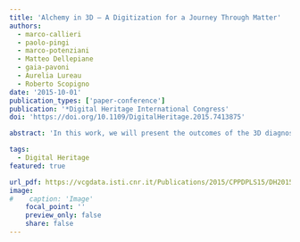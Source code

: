 ```yaml
---
title: 'Alchemy in 3D – A Digitization for a Journey Through Matter'
authors:
  - marco-callieri
  - paolo-pingi
  - marco-potenziani
  - Matteo Dellepiane
  - gaia-pavoni
  - Aurelia Lureau
  - Roberto Scopigno
date: '2015-10-01'
publication_types: ['paper-conference']
publication: '*Digital Heritage International Congress'
doi: 'https://doi.org/10.1109/DigitalHeritage.2015.7413875'

abstract: 'In this work, we will present the outcomes of the 3D diagnostic investigations carried out on the painting Alchemy by Jackson Pollock. Thanks to an accurate digitization and a careful processing, we were able to generate a very precise high-resolution 3D model that proved to be useful in different stages of the diagnostic and conservation campaign. The 3D model was integrated in the conservation process, along with the other diagnostic investigations; the geometric data was also used to produce images and video sequences for dissemination purposes. The most interesting aspect of the work, however, was the idea of going beyond photo-realism and the use of the scanner-measured geometry to try to interpret and understand the traces and signs on the surface of the painting, in relation with the gestures and techniques used by Pollock while painting this masterpiece. Combining the knowledge of the curators and the metric data gathered in the digitization, we were able to discover and validate several interesting aspects of the painting, in the direction of trying to better understanding the painting process which was, in the idea of the artist, an essential part of the artwork. The 3D model of the artwork played a central role also in the temporary exhibition created for the dissemination of the conservation and the diagnostic campaign to the museum visitors. This was also done following the idea of using the geometry to explain the gestures, actions and techniques of Jackson Pollock at work. The 3D model was used to create an interactive kiosk, to have the visitors navigate the model and access explanations of relevant geometrical details and to produce a 1:1 physical reproduction to give the public the possibility to physically interact with the artwork.'

tags:
  - Digital Heritage
featured: true

url_pdf: https://vcgdata.isti.cnr.it/Publications/2015/CPPDPLS15/DH2015 (Post) - Alchemy in 3D A Digitization for a Journey Through Matter.pdf
image:
#    caption: 'Image'
    focal_point: ''
    preview_only: false
    share: false
---
```

<!--
{{< figure src="https://vcgdata.isti.cnr.it/Publications/2015/CPPDPLS15/kiosk.jpg" >}}
{{< figure src="https://vcgdata.isti.cnr.it/Publications/2015/CPPDPLS15/scan.jpg" >}}
-->